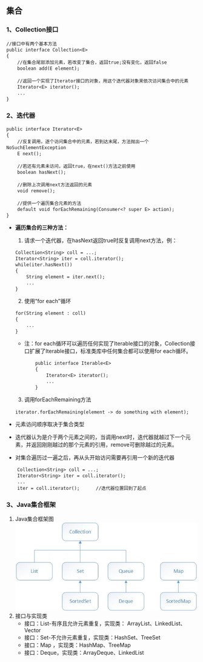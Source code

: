 ## 集合
### 1、Collection接口
```
//接口中有两个基本方法
public interface Collection<E>
{
    //在集合尾部添加元素，若改变了集合，返回true;没有变化，返回false
    boolean add(E element);  

    //返回一个实现了Iterator接口的对象，用这个迭代器对象来依次访问集合中的元素    
    Iterator<E> iterator();      
    ...
}
```    
### 2、迭代器  
```
public interface Iterator<E>
{
    //反复调用，逐个访问集合中的元素，若到达末尾，方法抛出一个NoSuchElementException
    E next();

    //若还有元素未访问，返回true，在next()方法之前使用             
    boolean hasNext();

    //删除上次调用next方法返回的元素
    void remove();
    
    //提供一个遍历集合元素的方法
    default void forEachRemaining(Consumer<? super E> action);
}
```  
+ **遍历集合的三种方法：**  
   1. 请求一个迭代器，在hasNext返回true时反复调用next方法，例：  
   ```
   Collection<String> coll = ...;
   Iterator<String> iter = coll.iterator();
   while(iter.hasNext())
   {
       String element = iter.next();
       ...
   }
   ```
   2. 使用“for each”循环  
   ```
   for(String element : coll)
   {
       ...
   }
   ```  
    + 注：for each循环可以遍历任何实现了Iterable接口的对象，Collection接口扩展了Iterable接口，标准类库中任何集合都可以使用for each循环。    
        ```
            public interface Iterable<E>
            {
                Iterator<E> iterator();
                ...
            }
        ```   
   3. 调用forEachRemaining方法   


   `iterator.forEachRemaining(element -> do something with element);`  


+  元素访问顺序取决于集合类型  
+ 迭代器认为是介于两个元素之间的，当调用next时，迭代器就越过下一个元素，并返回刚刚越过的那个元素的引用，remove可删除越过的元素。
+ 对集合遍历过一遍之后，再从头开始访问需要再引用一个新的迭代器  
```
    Collection<String> coll = ...;
    Iterator<String> iter = coll.iterator();
    ...
    iter = coll.iterator();      //迭代器位置回到了起点
```
### 3、Java集合框架
1. Java集合框架图  
![](https://github.com/xishi-huan/Java-Learning/blob/master/img-folder/collection.jpg)
2. 接口与实现类  
   + 接口：List-有序且允许元素重复，实现类： ArrayList、LinkedList、Vector
   + 接口：Set-不允许元素重复，实现类：HashSet、TreeSet
   + 接口：Map ，实现类：HashMap、TreeMap
   + 接口：Deque，实现类：ArrayDeque、LinkedList

